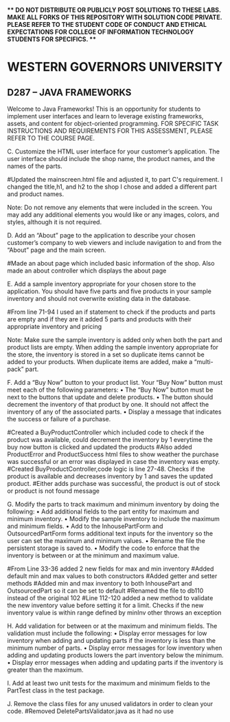 <strong>** DO NOT DISTRIBUTE OR PUBLICLY POST SOLUTIONS TO THESE LABS. MAKE ALL FORKS OF THIS REPOSITORY WITH SOLUTION CODE PRIVATE. PLEASE REFER TO THE STUDENT CODE OF CONDUCT AND ETHICAL EXPECTATIONS FOR COLLEGE OF INFORMATION TECHNOLOGY STUDENTS FOR SPECIFICS. ** </strong>

# WESTERN GOVERNORS UNIVERSITY 
## D287 – JAVA FRAMEWORKS
Welcome to Java Frameworks! This is an opportunity for students to implement user interfaces and learn to leverage existing frameworks, assets, and content for object-oriented programming.
FOR SPECIFIC TASK INSTRUCTIONS AND REQUIREMENTS FOR THIS ASSESSMENT, PLEASE REFER TO THE COURSE PAGE.

C.  Customize the HTML user interface for your customer’s application. The user interface should include the shop name, the product names, and the names of the parts.

#Updated the mainscreen.html file and adjusted it, to part C's requirement. I changed the title,h1, and h2 to the shop I chose and added a different part and product names.

Note: Do not remove any elements that were included in the screen. You may add any additional elements you would like or any images, colors, and styles, although it is not required.


D.  Add an “About” page to the application to describe your chosen customer’s company to web viewers and include navigation to and from the “About” page and the main screen.

#Made an about page which included basic information of the shop. Also made an about controller which displays the about page

E.  Add a sample inventory appropriate for your chosen store to the application. You should have five parts and five products in your sample inventory and should not overwrite existing data in the database.

#From line 71-94 I used an if statement to check if the products and parts are empty and if they are it added 5 parts and products with their appropriate inventory and pricing


Note: Make sure the sample inventory is added only when both the part and product lists are empty. When adding the sample inventory appropriate for the store, the inventory is stored in a set so duplicate items cannot be added to your products. When duplicate items are added, make a “multi-pack” part.


F.  Add a “Buy Now” button to your product list. Your “Buy Now” button must meet each of the following parameters:
•  The “Buy Now” button must be next to the buttons that update and delete products.
•  The button should decrement the inventory of that product by one. It should not affect the inventory of any of the associated parts.
•  Display a message that indicates the success or failure of a purchase.

#Created a BuyProductController which included code to check if the product was available, could decrement the inventory by 1 everytime the buy now button is clicked and updated the products
#Also added ProductError and ProductSuccess html files to show weather the purchase was successful or an error was displayed in case the inventory was empty.
#Created BuyProductController,code logic is line 27-48. Checks if the product is available and decreases inventory by 1 and saves the updated product.
#Either adds purchase was successful, the product is out of stock or product is not found message


G.  Modify the parts to track maximum and minimum inventory by doing the following:
•  Add additional fields to the part entity for maximum and minimum inventory.
•  Modify the sample inventory to include the maximum and minimum fields.
•  Add to the InhousePartForm and OutsourcedPartForm forms additional text inputs for the inventory so the user can set the maximum and minimum values.
•  Rename the file the persistent storage is saved to.
•  Modify the code to enforce that the inventory is between or at the minimum and maximum value.

#From Line 33-36 added 2 new fields for max and min inventory 
#Added default min and max values to both constructors
#Added getter and setter methods
#Added min and max inventory to both InhousePart and OutsourcedPart so it can be set to default
#Renamed the file to db110 instead of the original 102
#Line 112-120 added a new method to validate the new inventory value before setting it for a limit. Checks if the new inventory value is within range defined by minInv other throws an exception


H.  Add validation for between or at the maximum and minimum fields. The validation must include the following:
•  Display error messages for low inventory when adding and updating parts if the inventory is less than the minimum number of parts.
•  Display error messages for low inventory when adding and updating products lowers the part inventory below the minimum.
•  Display error messages when adding and updating parts if the inventory is greater than the maximum.


I.  Add at least two unit tests for the maximum and minimum fields to the PartTest class in the test package.


J.  Remove the class files for any unused validators in order to clean your code.
#Removed DeletePartsValidator.java as it had no use